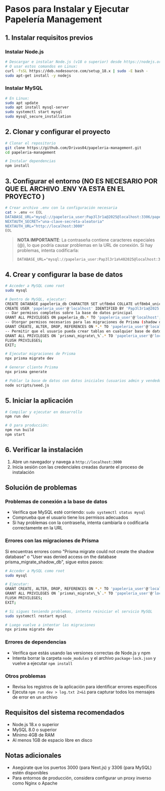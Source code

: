 # Pasos para Instalar y Ejecutar Papelería Management

## 1. Instalar requisitos previos

### Instalar Node.js
```bash
# Descargar e instalar Node.js (v18 o superior) desde https://nodejs.org/
# O usar estos comandos en Linux:
curl -fsSL https://deb.nodesource.com/setup_18.x | sudo -E bash -
sudo apt-get install -y nodejs
```

### Instalar MySQL
```bash
# En Linux:
sudo apt update
sudo apt install mysql-server
sudo systemctl start mysql
sudo mysql_secure_installation
```

## 2. Clonar y configurar el proyecto

```bash
# Clonar el repositorio
git clone https://github.com/Drivas04/papeleria-management.git
cd papeleria-management

# Instalar dependencias
npm install
```

## 3. Configurar el entorno (NO ES NECESARIO POR QUE EL ARCHIVO .ENV YA ESTA EN EL PROYECTO )

```bash
# Crear archivo .env con la configuración necesaria
cat > .env << EOL
DATABASE_URL="mysql://papeleria_user:Pap3l3r1a@2025@localhost:3306/papeleria_db"
NEXTAUTH_SECRET="una-clave-secreta-aleatoria"
NEXTAUTH_URL="http://localhost:3000"
EOL
```

> **NOTA IMPORTANTE**: La contraseña contiene caracteres especiales (@), lo que podría causar problemas en la URL de conexión. Si hay problemas, intenta codificarla:
> ```
> DATABASE_URL="mysql://papeleria_user:Pap3l3r1a%402025@localhost:3306/papeleria_db"
> ```

## 4. Crear y configurar la base de datos

```bash
# Acceder a MySQL como root
sudo mysql

# Dentro de MySQL, ejecutar:
CREATE DATABASE papeleria_db CHARACTER SET utf8mb4 COLLATE utf8mb4_unicode_ci;
CREATE USER 'papeleria_user'@'localhost' IDENTIFIED BY 'Pap3l3r1a@2025';
-- Dar permisos completos sobre la base de datos principal
GRANT ALL PRIVILEGES ON papeleria_db.* TO 'papeleria_user'@'localhost';
-- Otorgar permisos necesarios para las migraciones de Prisma (shadow database)
GRANT CREATE, ALTER, DROP, REFERENCES ON *.* TO 'papeleria_user'@'localhost';
-- Permitir que el usuario pueda crear tablas en cualquier base de datos que cree
GRANT ALL PRIVILEGES ON `prisma\_migrate\_%`.* TO 'papeleria_user'@'localhost';
FLUSH PRIVILEGES;
EXIT;

# Ejecutar migraciones de Prisma
npx prisma migrate dev

# Generar cliente Prisma
npx prisma generate

# Poblar la base de datos con datos iniciales (usuarios admin y vendedor)
node scripts/seed.js
```

## 5. Iniciar la aplicación

```bash
# Compilar y ejecutar en desarrollo
npm run dev

# O para producción:
npm run build
npm start
```

## 6. Verificar la instalación

1. Abre un navegador y navega a `http://localhost:3000`
2. Inicia sesión con las credenciales creadas durante el proceso de instalación

## Solución de problemas

### Problemas de conexión a la base de datos
- Verifica que MySQL esté corriendo: `sudo systemctl status mysql`
- Comprueba que el usuario tiene los permisos adecuados
- Si hay problemas con la contraseña, intenta cambiarla o codificarla correctamente en la URL

### Errores con las migraciones de Prisma
Si encuentras errores como "Prisma migrate could not create the shadow database" o "User was denied access on the database prisma_migrate_shadow_db", sigue estos pasos:

```bash
# Acceder a MySQL como root
sudo mysql

# Ejecutar:
GRANT CREATE, ALTER, DROP, REFERENCES ON *.* TO 'papeleria_user'@'localhost';
GRANT ALL PRIVILEGES ON `prisma\_migrate\_%`.* TO 'papeleria_user'@'localhost';
FLUSH PRIVILEGES;
EXIT;

# Si sigues teniendo problemas, intenta reiniciar el servicio MySQL
sudo systemctl restart mysql

# Luego vuelve a intentar las migraciones
npx prisma migrate dev
```

### Errores de dependencias
- Verifica que estás usando las versiones correctas de Node.js y npm
- Intenta borrar la carpeta `node_modules` y el archivo `package-lock.json` y vuelve a ejecutar `npm install`

### Otros problemas
- Revisa los registros de la aplicación para identificar errores específicos
- Ejecuta `npm run dev > log.txt 2>&1` para capturar todos los mensajes de error en un archivo

## Requisitos del sistema recomendados
- Node.js 18.x o superior
- MySQL 8.0 o superior
- Mínimo 4GB de RAM
- Al menos 1GB de espacio libre en disco

## Notas adicionales
- Asegúrate que los puertos 3000 (para Next.js) y 3306 (para MySQL) estén disponibles
- Para entornos de producción, considera configurar un proxy inverso como Nginx o Apache
